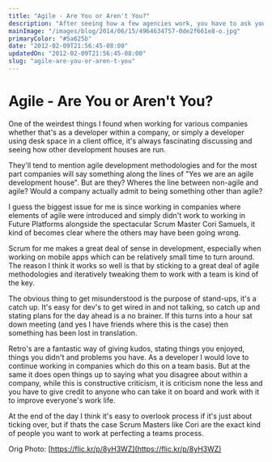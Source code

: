 ```yaml
---
title: "Agile - Are You or Aren't You?"
description: "After seeing how a few agencies work, you have to ask yourself, if you claim to be Agile, are you actually living up to it?"
mainImage: "/images/blog/2014/06/15/4964634757-0de2f661e8-o.jpg"
primaryColor: "#5a625b"
date: "2012-02-09T21:56:45-08:00"
updatedOn: "2012-02-09T21:56:45-08:00"
slug: "agile-are-you-or-aren-t-you"
---
```


# Agile - Are You or Aren't You?

One of the weirdest things I found when working for various companies whether that's as a developer within a company, or simply a developer using desk space in a client office, it's always fascinating discussing and seeing how other development houses are run.

They'll tend to mention agile development methodologies and for the most part companies will say something along the lines of "Yes we are an agile development house". But are they? Wheres the line between non-agile and agile? Would a company actually admit to being something other than agile?

I guess the biggest issue for me is since working in companies where elements of agile were introduced and simply didn't work to working in Future Platforms alongside the spectacular Scrum Master Cori Samuels, it kind of becomes clear where the others may have been going wrong.

Scrum for me makes a great deal of sense in development, especially when working on mobile apps which can be relatively small time to turn around. The reason I think it works so well is that by sticking to a great deal of agile methodologies and iteratively tweaking them to work with a team is kind of the key.

The obvious thing to get misunderstood is the purpose of stand-ups, it's a catch up. It's easy for dev's to get wired in and not talking, so catch up and stating plans for the day ahead is a no brainer. If this turns into a hour sat down meeting (and yes I have friends where this is the case) then something has been lost in translation.

Retro's are a fantastic way of giving kudos, stating things you enjoyed, things you didn't and problems you have. As a developer I would love to continue working in companies which do this on a team basis. But at the same it does open things up to saying what you disagree about within a company, while this is constructive criticism, it is criticism none the less and you have to give credit to anyone who can take it on board and work with it to improve everyone's work life.

At the end of the day I think it's easy to overlook process if it's just about ticking over, but if thats the case Scrum Masters like Cori are the exact kind of people you want to work at perfecting a teams process.

Orig Photo: [https://flic.kr/p/8yH3WZ](https://flic.kr/p/8yH3WZ)